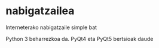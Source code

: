 # nabigatzailea
Interneterako nabigatzaile simple bat

Python 3 beharrezkoa da. PyQt4 eta PyQt5 bertsioak daude
